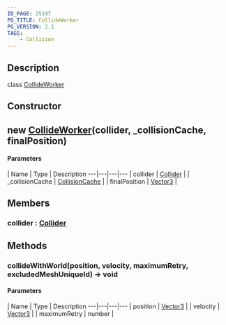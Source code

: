```yaml
---
ID_PAGE: 25197
PG_TITLE: CollideWorker
PG_VERSION: 2.1
TAGS:
    - Collision
---
```

## Description

class [CollideWorker](/classes/3.1/CollideWorker)



## Constructor

## new [CollideWorker](/classes/3.1/CollideWorker)(collider, _collisionCache, finalPosition)



#### Parameters
 | Name | Type | Description
---|---|---|---
 | collider | [Collider](/classes/3.1/Collider) | 
 | _collisionCache | [CollisionCache](/classes/3.1/CollisionCache) | 
 | finalPosition | [Vector3](/classes/3.1/Vector3) | 
## Members

### collider : [Collider](/classes/3.1/Collider)


## Methods

### collideWithWorld(position, velocity, maximumRetry, excludedMeshUniqueId) &rarr; void



#### Parameters
 | Name | Type | Description
---|---|---|---
 | position | [Vector3](/classes/3.1/Vector3) | 
 | velocity | [Vector3](/classes/3.1/Vector3) | 
 | maximumRetry | number | 
